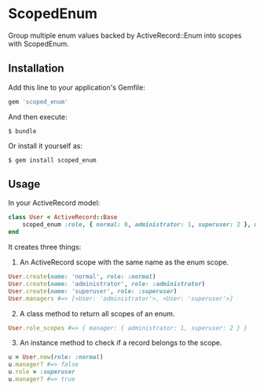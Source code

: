 # ScopedEnum

Group multiple enum values backed by ActiveRecord::Enum into scopes with ScopedEnum.

## Installation

Add this line to your application's Gemfile:

```ruby
gem 'scoped_enum'
```

And then execute:

    $ bundle

Or install it yourself as:

    $ gem install scoped_enum

## Usage

In your ActiveRecord model:

```ruby
class User < ActiveRecord::Base
    scoped_enum :role, { normal: 0, administrator: 1, superuser: 2 }, manager: [:administrator, :superuser]
end
```

It creates three things:

1. An ActiveRecord scope with the same name as the enum scope.
```ruby
User.create(name: 'normal', role: :normal)
User.create(name: 'administrator', role: :administrator)
User.create(name: 'superuser', role: :superuser)
User.managers #=> [<User: 'administrator'>, <User: 'superuser'>]
```
2. A class method to return all scopes of an enum.
```ruby
User.role_scopes #=> { manager: { administrator: 1, superuser: 2 } }
```
3. An instance method to check if a record belongs to the scope.
```ruby
u = User.new(role: :normal)
u.manager? #=> false
u.role = :superuser
u.manager? #=> true
```

